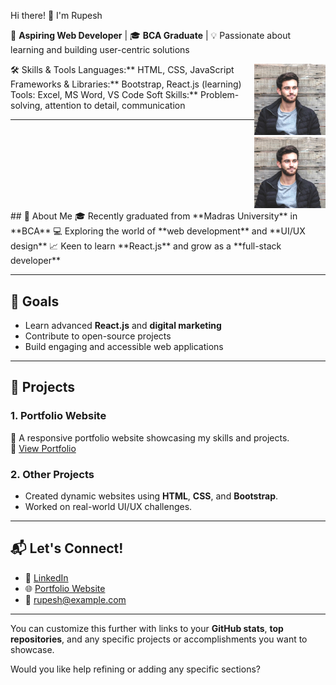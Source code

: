 Hi there! 👋 I'm Rupesh  

🌟 **Aspiring Web Developer** | 🎓 **BCA Graduate** | 💡 Passionate about learning and building user-centric solutions  


<div  style="display:flex;width="100%">
  <div style="width:"50%">
 🛠️ Skills & Tools  
 Languages:** HTML, CSS, JavaScript  
 Frameworks & Libraries:** Bootstrap, React.js (learning)   
 Tools: Excel, MS Word, VS Code  
 Soft Skills:** Problem-solving, attention to detail, communication  

---
</div>
<div style="width:"50%">
<img width="200px" src="./my-profile-img.jpg">
  <img width="200px" src="./my-profile-img.jpg">
  </div>
</div>
## 🌟 About Me  
🎓 Recently graduated from **Madras University** in **BCA**  
💻 Exploring the world of **web development** and **UI/UX design**  
📈 Keen to learn **React.js** and grow as a **full-stack developer**  

---

## 🚀 Goals  
- Learn advanced **React.js** and **digital marketing**  
- Contribute to open-source projects  
- Build engaging and accessible web applications  

---

## 📂 Projects  
### 1. **Portfolio Website**  
🚀 A responsive portfolio website showcasing my skills and projects.  
🔗 [View Portfolio](#)  

### 2. **Other Projects**  
- Created dynamic websites using **HTML**, **CSS**, and **Bootstrap**.  
- Worked on real-world UI/UX challenges.  

---

## 📬 Let's Connect!  
- 💼 [LinkedIn](#)  
- 🌐 [Portfolio Website](#)  
- 📧 rupesh@example.com  

---

You can customize this further with links to your **GitHub stats**, **top repositories**, and any specific projects or accomplishments you want to showcase.

Would you like help refining or adding any specific sections?

